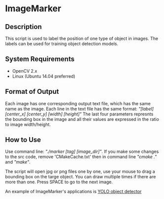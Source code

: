 # ImageMarker

## Description
This script is used to label the position of one type of object in images. The labels can be used for training object detection models.

## System Requirements
- OpenCV 2.x
- Linux (Ubuntu 14.04 preferred)

## Format of Output
Each image has one corresponding output text file, which has the same name as the image. Each line in the text file has the same format: *"[label] [center_x] [center_y] [width] [height]"* The last four parameters represnts the bounding box in the image and all their values are expressed in the ratio to image width/height.

## How to Use
Use command line: *"./marker [tag] [image_dir]"*. If you make some changes to the src code, remove 'CMakeCache.txt' then in command line *"cmake ."* and *"make"*.

The script will open jpg or png files one by one, use your mouse to drag a bounding box on the targe object. You can draw multiple times if there are more than one. Press SPACE to go to the next image. 

An example of ImageMarker's applications is [YOLO object detector](https://github.com/hyperchris/Yolo)
